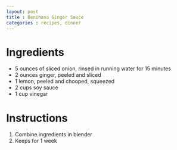 ```yaml
---
layout: post
title : Benihana Ginger Sauce
categories : recipes, dinner
---
```


# Ingredients

* 5 ounces of sliced onion, rinsed in running water for 15 minutes
* 2 ounces ginger, peeled and sliced
* 1 lemon, peeled and chooped, squeezed
* 2 cups soy sauce
* 1 cup vinegar

# Instructions

1. Combine ingredients in blender
2. Keeps for 1 week